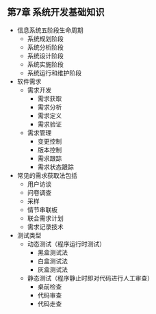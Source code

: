 ## 第7章 系统开发基础知识
- 信息系统五阶段生命周期
	- 系统规划阶段
	- 系统分析阶段
	- 系统设计阶段
	- 系统实施阶段
	- 系统运行和维护阶段
- 软件需求
	- 需求开发
		- 需求获取
		- 需求分析
		- 需求定义
		- 需求验证
	- 需求管理
		- 变更控制
		- 版本控制
		- 需求跟踪
		- 需求状态跟踪
- 常见的需求获取法包括
	- 用户访谈
	- 问卷调查
	- 采样
	- 情节串联板
	- 联合需求计划
	- 需求记录技术
- 测试类型
	- 动态测试（程序运行时测试）
		- 黑盒测试法
		- 白盒测试法
		- 灰盒测试法
	- 静态测试（程序静止时即对代码进行人工审查）
		- 桌前检查
		- 代码审查
		- 代码走查